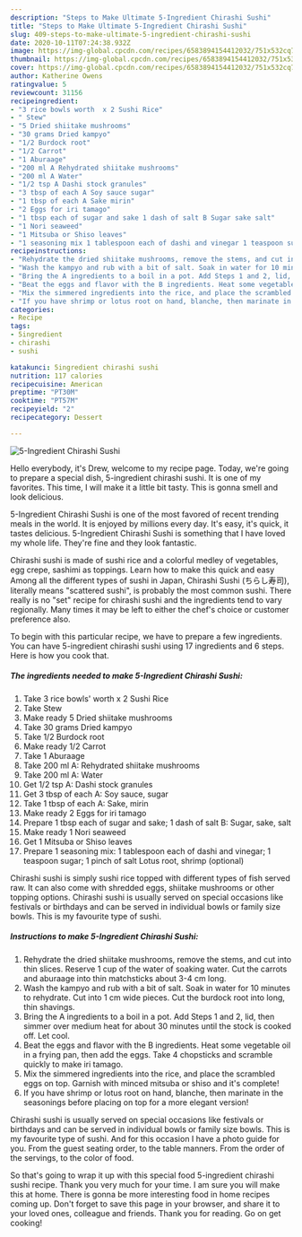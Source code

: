 ```yaml
---
description: "Steps to Make Ultimate 5-Ingredient Chirashi Sushi"
title: "Steps to Make Ultimate 5-Ingredient Chirashi Sushi"
slug: 409-steps-to-make-ultimate-5-ingredient-chirashi-sushi
date: 2020-10-11T07:24:38.932Z
image: https://img-global.cpcdn.com/recipes/6583894154412032/751x532cq70/5-ingredient-chirashi-sushi-recipe-main-photo.jpg
thumbnail: https://img-global.cpcdn.com/recipes/6583894154412032/751x532cq70/5-ingredient-chirashi-sushi-recipe-main-photo.jpg
cover: https://img-global.cpcdn.com/recipes/6583894154412032/751x532cq70/5-ingredient-chirashi-sushi-recipe-main-photo.jpg
author: Katherine Owens
ratingvalue: 5
reviewcount: 31156
recipeingredient:
- "3 rice bowls worth  x 2 Sushi Rice"
- " Stew"
- "5 Dried shiitake mushrooms"
- "30 grams Dried kampyo"
- "1/2 Burdock root"
- "1/2 Carrot"
- "1 Aburaage"
- "200 ml A Rehydrated shiitake mushrooms"
- "200 ml A Water"
- "1/2 tsp A Dashi stock granules"
- "3 tbsp of each A Soy sauce sugar"
- "1 tbsp of each A Sake mirin"
- "2 Eggs for iri tamago"
- "1 tbsp each of sugar and sake 1 dash of salt B Sugar sake salt"
- "1 Nori seaweed"
- "1 Mitsuba or Shiso leaves"
- "1 seasoning mix 1 tablespoon each of dashi and vinegar 1 teaspoon sugar 1 pinch of salt Lotus root shrimp optional"
recipeinstructions:
- "Rehydrate the dried shiitake mushrooms, remove the stems, and cut into thin slices. Reserve 1 cup of the water of soaking water. Cut the carrots and aburaage into thin matchsticks about 3-4 cm long."
- "Wash the kampyo and rub with a bit of salt. Soak in water for 10 minutes to rehydrate. Cut into 1 cm wide pieces. Cut the burdock root into long, thin shavings."
- "Bring the A ingredients to a boil in a pot. Add Steps 1 and 2, lid, then simmer over medium heat for about 30 minutes until the stock is cooked off. Let cool."
- "Beat the eggs and flavor with the B ingredients. Heat some vegetable oil in a frying pan, then add the eggs. Take 4 chopsticks and scramble quickly to make iri tamago."
- "Mix the simmered ingredients into the rice, and place the scrambled eggs on top. Garnish with minced mitsuba or shiso and it&#39;s complete!"
- "If you have shrimp or lotus root on hand, blanche, then marinate in the seasonings before placing on top for a more elegant version!"
categories:
- Recipe
tags:
- 5ingredient
- chirashi
- sushi

katakunci: 5ingredient chirashi sushi 
nutrition: 117 calories
recipecuisine: American
preptime: "PT30M"
cooktime: "PT57M"
recipeyield: "2"
recipecategory: Dessert

---
```



![5-Ingredient Chirashi Sushi](https://img-global.cpcdn.com/recipes/6583894154412032/751x532cq70/5-ingredient-chirashi-sushi-recipe-main-photo.jpg)

Hello everybody, it's Drew, welcome to my recipe page. Today, we're going to prepare a special dish, 5-ingredient chirashi sushi. It is one of my favorites. This time, I will make it a little bit tasty. This is gonna smell and look delicious.

5-Ingredient Chirashi Sushi is one of the most favored of recent trending meals in the world. It is enjoyed by millions every day. It's easy, it's quick, it tastes delicious. 5-Ingredient Chirashi Sushi is something that I have loved my whole life. They're fine and they look fantastic.

Chirashi sushi is made of sushi rice and a colorful medley of vegetables, egg crepe, sashimi as toppings. Learn how to make this quick and easy Among all the different types of sushi in Japan, Chirashi Sushi (ちらし寿司), literally means &#34;scattered sushi&#34;, is probably the most common sushi. There really is no &#34;set&#34; recipe for chirashi sushi and the ingredients tend to vary regionally. Many times it may be left to either the chef&#39;s choice or customer preference also.


To begin with this particular recipe, we have to prepare a few ingredients. You can have 5-ingredient chirashi sushi using 17 ingredients and 6 steps. Here is how you cook that.

<!--inarticleads1-->

##### The ingredients needed to make 5-Ingredient Chirashi Sushi:

1. Take 3 rice bowls&#39; worth  x 2 Sushi Rice
1. Take  Stew
1. Make ready 5 Dried shiitake mushrooms
1. Take 30 grams Dried kampyo
1. Take 1/2 Burdock root
1. Make ready 1/2 Carrot
1. Take 1 Aburaage
1. Take 200 ml A: Rehydrated shiitake mushrooms
1. Take 200 ml A: Water
1. Get 1/2 tsp A: Dashi stock granules
1. Get 3 tbsp of each A: Soy sauce, sugar
1. Take 1 tbsp of each A: Sake, mirin
1. Make ready 2 Eggs for iri tamago
1. Prepare 1 tbsp each of sugar and sake; 1 dash of salt B: Sugar, sake, salt
1. Make ready 1 Nori seaweed
1. Get 1 Mitsuba or Shiso leaves
1. Prepare 1 seasoning mix: 1 tablespoon each of dashi and vinegar; 1 teaspoon sugar; 1 pinch of salt Lotus root, shrimp (optional)


Chirashi sushi is simply sushi rice topped with different types of fish served raw. It can also come with shredded eggs, shiitake mushrooms or other topping options. Chirashi sushi is usually served on special occasions like festivals or birthdays and can be served in individual bowls or family size bowls. This is my favourite type of sushi. 

<!--inarticleads2-->

##### Instructions to make 5-Ingredient Chirashi Sushi:

1. Rehydrate the dried shiitake mushrooms, remove the stems, and cut into thin slices. Reserve 1 cup of the water of soaking water. Cut the carrots and aburaage into thin matchsticks about 3-4 cm long.
1. Wash the kampyo and rub with a bit of salt. Soak in water for 10 minutes to rehydrate. Cut into 1 cm wide pieces. Cut the burdock root into long, thin shavings.
1. Bring the A ingredients to a boil in a pot. Add Steps 1 and 2, lid, then simmer over medium heat for about 30 minutes until the stock is cooked off. Let cool.
1. Beat the eggs and flavor with the B ingredients. Heat some vegetable oil in a frying pan, then add the eggs. Take 4 chopsticks and scramble quickly to make iri tamago.
1. Mix the simmered ingredients into the rice, and place the scrambled eggs on top. Garnish with minced mitsuba or shiso and it&#39;s complete!
1. If you have shrimp or lotus root on hand, blanche, then marinate in the seasonings before placing on top for a more elegant version!


Chirashi sushi is usually served on special occasions like festivals or birthdays and can be served in individual bowls or family size bowls. This is my favourite type of sushi. And for this occasion I have a photo guide for you. From the guest seating order, to the table manners. From the order of the servings, to the color of food. 

So that's going to wrap it up with this special food 5-ingredient chirashi sushi recipe. Thank you very much for your time. I am sure you will make this at home. There is gonna be more interesting food in home recipes coming up. Don't forget to save this page in your browser, and share it to your loved ones, colleague and friends. Thank you for reading. Go on get cooking!
